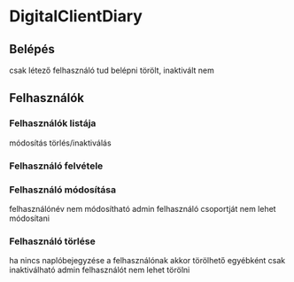 # DigitalClientDiary

## Belépés
csak létező felhasználó tud belépni
törölt, inaktivált nem

## Felhasználók

### Felhasználók listája
módosítás
törlés/inaktiválás
### Felhasználó felvétele

### Felhasználó módosítása
felhasználónév nem módosítható
admin felhasználó csoportját nem lehet módosítani

### Felhasználó törlése
ha nincs naplóbejegyzése a felhasználónak akkor törölhető
egyébként csak inaktiválható
admin felhasználót nem lehet törölni
